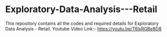 # Exploratory-Data-Analysis---Retail
This repository contains all the codes and required details for Exploratory Data Analysis - Retail. 
Youtube Video Link:- https://youtu.be/T6lxRGBe8D8

